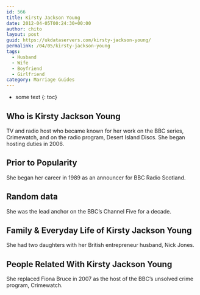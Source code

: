 ```yaml
---
id: 566
title: Kirsty Jackson Young
date: 2012-04-05T00:24:30+00:00
author: chito
layout: post
guid: https://ukdataservers.com/kirsty-jackson-young/
permalink: /04/05/kirsty-jackson-young
tags:
  - Husband
  - Wife
  - Boyfriend
  - Girlfriend
category: Marriage Guides
---
```


* some text
{: toc}
          
          
## Who is  Kirsty Jackson Young
                  
                  
                  
TV and radio host who became known for her work on the BBC series, Crimewatch, and on the radio program, Desert Island Discs. She began hosting duties in 2006.
                  
                
                
                
## Prior to Popularity 
                  
                  
                  
She began her career in 1989 as an announcer for BBC Radio Scotland.
                  
                
                
                
## Random data 
                  
                  
                  
She was the lead anchor on the BBC&#8217;s Channel Five for a decade.
                  
                
                
                
## Family & Everyday Life of Kirsty Jackson Young
                  
                  
                  
She had two daughters with her British entrepreneur husband, Nick Jones.
                  
                
                
                
## People Related With  Kirsty Jackson Young
                  
                  
                  
She replaced Fiona Bruce in 2007 as the host of the BBC&#8217;s unsolved crime program, Crimewatch.
                  
                
              
            
          
          
          
    
    
  
